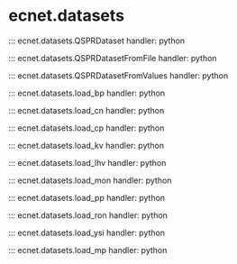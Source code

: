 # ecnet.datasets

::: ecnet.datasets.QSPRDataset
    handler: python

::: ecnet.datasets.QSPRDatasetFromFile
    handler: python

::: ecnet.datasets.QSPRDatasetFromValues
    handler: python

::: ecnet.datasets.load_bp
    handler: python

::: ecnet.datasets.load_cn
    handler: python

::: ecnet.datasets.load_cp
    handler: python

::: ecnet.datasets.load_kv
    handler: python

::: ecnet.datasets.load_lhv
    handler: python

::: ecnet.datasets.load_mon
    handler: python

::: ecnet.datasets.load_pp
    handler: python

::: ecnet.datasets.load_ron
    handler: python

::: ecnet.datasets.load_ysi
    handler: python

::: ecnet.datasets.load_mp
    handler: python